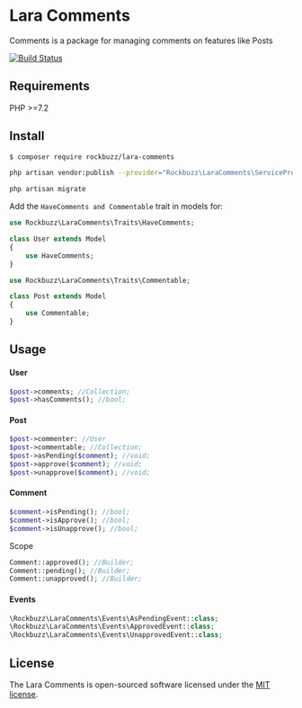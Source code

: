 # Lara Comments

Comments is a package for managing comments on features like Posts

[![Build Status](https://travis-ci.org/rockbuzz/lara-comments.svg?branch=master)](https://travis-ci.org/rockbuzz/lara-comments)

## Requirements

PHP >=7.2

## Install

```bash
$ composer require rockbuzz/lara-comments
```

```bash
php artisan vendor:publish --provider="Rockbuzz\LaraComments\ServiceProvider"
```

```bash
php artisan migrate
```

Add the `HaveComments and Commentable` trait in models for:

```php
use Rockbuzz\LaraComments\Traits\HaveComments;

class User extends Model
{
    use HaveComments;
}

use Rockbuzz\LaraComments\Traits\Commentable;

class Post extends Model
{
    use Commentable;
}
```

## Usage

#### User
```php
$post->comments; //Collection;
$post->hasComments(); //bool;
```

#### Post
```php
$post->commenter: //User
$post->commentable; //Collection;
$post->asPending($comment); //void;
$post->approve($comment); //void;
$post->unapprove($comment); //void;
```

#### Comment
```php
$comment->isPending(); //bool;
$comment->isApprove(); //bool;
$comment->isUnapprove(); //bool;
```

Scope
```php
Comment::approved(); //Builder;
Comment::pending(); //Builder;
Comment::unapproved(); //Builder;
```

#### Events
```php
\Rockbuzz\LaraComments\Events\AsPendingEvent::class;
\Rockbuzz\LaraComments\Events\ApprovedEvent::class;
\Rockbuzz\LaraComments\Events\UnapprovedEvent::class;
```


## License

The Lara Comments is open-sourced software licensed under the [MIT license](https://opensource.org/licenses/MIT).